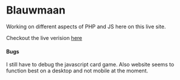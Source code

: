 # Blauwmaan 

Working on different aspects of PHP and JS here on this live site.  

Checkout the live verision [here](https://calm-caverns-16130.herokuapp.com/)

#### Bugs

I still have to debug the javascript card game.  Also website seems to function best on a desktop and not mobile at the moment. 
